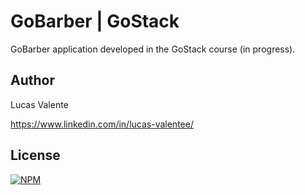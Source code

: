# GoBarber | GoStack

GoBarber application developed in the GoStack course (in progress).

## Author

Lucas Valente

https://www.linkedin.com/in/lucas-valentee/

## License

[![NPM](https://img.shields.io/npm/l/react)](https://github.com/lucasvalentee/gobarber/blob/main/LICENSE)
